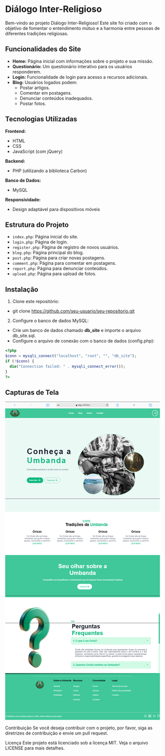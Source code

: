 # Diálogo Inter-Religioso

Bem-vindo ao projeto Diálogo Inter-Religioso! Este site foi criado com o objetivo de fomentar o entendimento mútuo e a harmonia entre pessoas de diferentes tradições religiosas.

## Funcionalidades do Site

- **Home:** Página inicial com informações sobre o projeto e sua missão.
- **Questionário:** Um questionário interativo para os usuários responderem.
- **Login:** Funcionalidade de login para acesso a recursos adicionais.
- **Blog:** Usuários logados podem:
  - Postar artigos.
  - Comentar em postagens.
  - Denunciar conteúdos inadequados.
  - Postar fotos.

## Tecnologias Utilizadas

**Frontend:**
- HTML
- CSS
- JavaScript (com jQuery)

**Backend:**
- PHP (utilizando a biblioteca Carbon)

**Banco de Dados:**
- MySQL

**Responsividade:**
- Design adaptável para dispositivos móveis

## Estrutura do Projeto

- `index.php`: Página inicial do site.
- `login.php`: Página de login.
- `register.php`: Página de registro de novos usuários.
- `blog.php`: Página principal do blog.
- `post.php`: Página para criar novas postagens.
- `comment.php`: Página para comentar em postagens.
- `report.php`: Página para denunciar conteúdos.
- `upload.php`: Página para upload de fotos.

## Instalação

1. Clone este repositório:

- git clone https://github.com/seu-usuario/seu-repositorio.git


2. Configure o banco de dados MySQL:

- Crie um banco de dados chamado **db_site** e importe o arquivo db_site.sql.
- Configure o arquivo de conexão com o banco de dados (config.php):

```php
<?php
$conn = mysqli_connect("localhost", "root", "", "db_site");
if (!$conn) {
  die("Connection failed: " . mysqli_connect_error());
} 
?>
```

## Capturas de Tela

![HomePage](assets/home.png)


Contribuição
Se você deseja contribuir com o projeto, por favor, siga as diretrizes de contribuição e envie um pull request.

Licença
Este projeto está licenciado sob a licença MIT. Veja o arquivo LICENSE para mais detalhes.